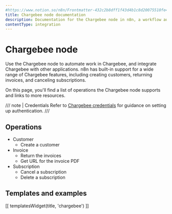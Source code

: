 ```yaml
---
#https://www.notion.so/n8n/Frontmatter-432c2b8dff1f43d4b1c8d20075510fe4
title: Chargebee node documentation
description: Documentation for the Chargebee node in n8n, a workflow automation platform. Includes details of operations and configuration, and links to examples and credentials information.
contentType: integration
---
```


# Chargebee node

Use the Chargebee node to automate work in Chargebee, and integrate Chargebee with other applications. n8n has built-in support for a wide range of Chargebee features, including creating customers, returning invoices, and canceling subscriptions.

On this page, you'll find a list of operations the Chargebee node supports and links to more resources.

/// note | Credentials
Refer to [Chargebee credentials](/integrations/builtin/credentials/chargebee/) for guidance on setting up authentication. 
///

## Operations

* Customer
    * Create a customer
* Invoice
    * Return the invoices
    * Get URL for the invoice PDF
* Subscription
    * Cancel a subscription
    * Delete a subscription

## Templates and examples

<!-- see https://www.notion.so/n8n/Pull-in-templates-for-the-integrations-pages-37c716837b804d30a33b47475f6e3780 -->
[[ templatesWidget(title, 'chargebee') ]]
